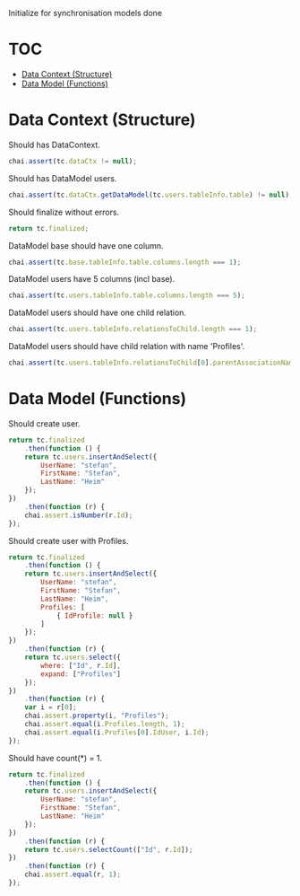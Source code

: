Initialize for synchronisation models done
# TOC
   - [Data Context (Structure)](#data-context-structure)
   - [Data Model (Functions)](#data-model-functions)
<a name=""></a>
 
<a name="data-context-structure"></a>
# Data Context (Structure)
Should has DataContext.

```js
chai.assert(tc.dataCtx != null);
```

Should has DataModel users.

```js
chai.assert(tc.dataCtx.getDataModel(tc.users.tableInfo.table) != null);
```

Should finalize without errors.

```js
return tc.finalized;
```

DataModel base should have one column.

```js
chai.assert(tc.base.tableInfo.table.columns.length === 1);
```

DataModel users have 5 columns (incl base).

```js
chai.assert(tc.users.tableInfo.table.columns.length === 5);
```

DataModel users should have one child relation.

```js
chai.assert(tc.users.tableInfo.relationsToChild.length === 1);
```

DataModel users should have child relation with name 'Profiles'.

```js
chai.assert(tc.users.tableInfo.relationsToChild[0].parentAssociationName === "Profiles");
```

<a name="data-model-functions"></a>
# Data Model (Functions)
Should create user.

```js
return tc.finalized
    .then(function () {
    return tc.users.insertAndSelect({
        UserName: "stefan",
        FirstName: "Stefan",
        LastName: "Heim"
    });
})
    .then(function (r) {
    chai.assert.isNumber(r.Id);
});
```

Should create user with Profiles.

```js
return tc.finalized
    .then(function () {
    return tc.users.insertAndSelect({
        UserName: "stefan",
        FirstName: "Stefan",
        LastName: "Heim",
        Profiles: [
            { IdProfile: null }
        ]
    });
})
    .then(function (r) {
    return tc.users.select({
        where: ["Id", r.Id],
        expand: ["Profiles"]
    });
})
    .then(function (r) {
    var i = r[0];
    chai.assert.property(i, "Profiles");
    chai.assert.equal(i.Profiles.length, 1);
    chai.assert.equal(i.Profiles[0].IdUser, i.Id);
});
```

Should have count(*) = 1.

```js
return tc.finalized
    .then(function () {
    return tc.users.insertAndSelect({
        UserName: "stefan",
        FirstName: "Stefan",
        LastName: "Heim"
    });
})
    .then(function (r) {
    return tc.users.selectCount(["Id", r.Id]);
})
    .then(function (r) {
    chai.assert.equal(r, 1);
});
```

